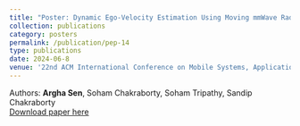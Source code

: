 ```yaml
---
title: "Poster: Dynamic Ego-Velocity Estimation Using Moving mmWave Radar: A Phase-Based Approach"
collection: publications
category: posters
permalink: /publication/pep-14
type: publications
date: 2024-06-8
venue: '22nd ACM International Conference on Mobile Systems, Applications, and Services (MobiSys Poster)'
---
```


Authors: <b>Argha Sen</b>, Soham Chakraborty, Soham Tripathy, Sandip Chakraborty <br>
[Download paper here](/files/mobisys_poster24.pdf)


